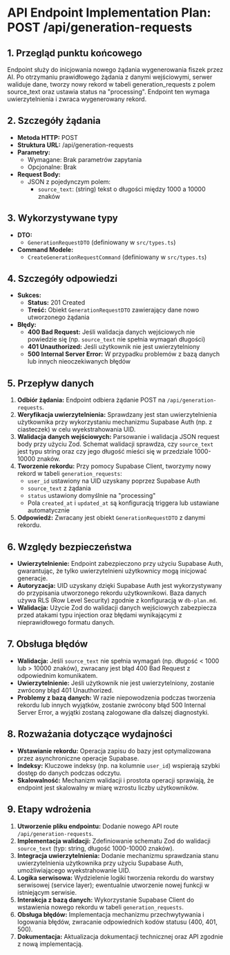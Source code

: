 # API Endpoint Implementation Plan: POST /api/generation-requests

## 1. Przegląd punktu końcowego

Endpoint służy do inicjowania nowego żądania wygenerowania fiszek przez AI. Po otrzymaniu prawidłowego żądania z danymi wejściowymi, serwer waliduje dane, tworzy nowy rekord w tabeli generation_requests z polem source_text oraz ustawia status na "processing". Endpoint ten wymaga uwierzytelnienia i zwraca wygenerowany rekord.

## 2. Szczegóły żądania

- **Metoda HTTP:** POST
- **Struktura URL:** /api/generation-requests
- **Parametry:**
  - Wymagane: Brak parametrów zapytania
  - Opcjonalne: Brak
- **Request Body:**
  - JSON z pojedynczym polem:
    - `source_text`: (string) tekst o długości między 1000 a 10000 znaków

## 3. Wykorzystywane typy

- **DTO:**
  - `GenerationRequestDTO` (definiowany w `src/types.ts`)
- **Command Modele:**
  - `CreateGenerationRequestCommand` (definiowany w `src/types.ts`)

## 4. Szczegóły odpowiedzi

- **Sukces:**
  - **Status:** 201 Created
  - **Treść:** Obiekt `GenerationRequestDTO` zawierający dane nowo utworzonego żądania
- **Błędy:**
  - **400 Bad Request:** Jeśli walidacja danych wejściowych nie powiedzie się (np. `source_text` nie spełnia wymagań długości)
  - **401 Unauthorized:** Jeśli użytkownik nie jest uwierzytelniony
  - **500 Internal Server Error:** W przypadku problemów z bazą danych lub innych nieoczekiwanych błędów

## 5. Przepływ danych

1. **Odbiór żądania:** Endpoint odbiera żądanie POST na `/api/generation-requests`.
2. **Weryfikacja uwierzytelnienia:** Sprawdzany jest stan uwierzytelnienia użytkownika przy wykorzystaniu mechanizmu Supabase Auth (np. z ciasteczek) w celu wyekstrahowania UID.
3. **Walidacja danych wejściowych:** Parsowanie i walidacja JSON request body przy użyciu Zod. Schemat walidacji sprawdza, czy `source_text` jest typu string oraz czy jego długość mieści się w przedziale 1000-10000 znaków.
4. **Tworzenie rekordu:** Przy pomocy Supabase Client, tworzymy nowy rekord w tabeli `generation_requests`:
   - `user_id` ustawiony na UID uzyskany poprzez Supabase Auth
   - `source_text` z żądania
   - `status` ustawiony domyślnie na "processing"
   - Pola `created_at` i `updated_at` są konfiguracją triggera lub ustawiane automatycznie
5. **Odpowiedź:** Zwracany jest obiekt `GenerationRequestDTO` z danymi rekordu.

## 6. Względy bezpieczeństwa

- **Uwierzytelnienie:** Endpoint zabezpieczono przy użyciu Supabase Auth, gwarantując, że tylko uwierzytelnieni użytkownicy mogą inicjować generacje.
- **Autoryzacja:** UID uzyskany dzięki Supabase Auth jest wykorzystywany do przypisania utworzonego rekordu użytkownikowi. Baza danych używa RLS (Row Level Security) zgodnie z konfiguracją w `db-plan.md`.
- **Walidacja:** Użycie Zod do walidacji danych wejściowych zabezpiecza przed atakami typu injection oraz błędami wynikającymi z nieprawidłowego formatu danych.

## 7. Obsługa błędów

- **Walidacja:** Jeśli `source_text` nie spełnia wymagań (np. długość < 1000 lub > 10000 znaków), zwracany jest błąd 400 Bad Request z odpowiednim komunikatem.
- **Uwierzytelnienie:** Jeśli użytkownik nie jest uwierzytelniony, zostanie zwrócony błąd 401 Unauthorized.
- **Problemy z bazą danych:** W razie niepowodzenia podczas tworzenia rekordu lub innych wyjątków, zostanie zwrócony błąd 500 Internal Server Error, a wyjątki zostaną zalogowane dla dalszej diagnostyki.

## 8. Rozważania dotyczące wydajności

- **Wstawianie rekordu:** Operacja zapisu do bazy jest optymalizowana przez asynchroniczne operacje Supabase.
- **Indeksy:** Kluczowe indeksy (np. na kolumnie `user_id`) wspierają szybki dostęp do danych podczas odczytu.
- **Skalowalność:** Mechanizm walidacji i prostota operacji sprawiają, że endpoint jest skalowalny w miarę wzrostu liczby użytkowników.

## 9. Etapy wdrożenia

1. **Utworzenie pliku endpointu:** Dodanie nowego API route `/api/generation-requests`.
2. **Implementacja walidacji:** Zdefiniowanie schematu Zod do walidacji `source_text` (typ: string, długość 1000-10000 znaków).
3. **Integracja uwierzytelnienia:** Dodanie mechanizmu sprawdzania stanu uwierzytelnienia użytkownika przy użyciu Supabase Auth, umożliwiającego wyekstrahowanie UID.
4. **Logika serwisowa:** Wydzielenie logiki tworzenia rekordu do warstwy serwisowej (service layer); ewentualnie utworzenie nowej funkcji w istniejącym serwisie.
5. **Interakcja z bazą danych:** Wykorzystanie Supabase Client do wstawienia nowego rekordu w tabeli `generation_requests`.
6. **Obsługa błędów:** Implementacja mechanizmu przechwytywania i logowania błędów, zwracanie odpowiednich kodów statusu (400, 401, 500).
7. **Dokumentacja:** Aktualizacja dokumentacji technicznej oraz API zgodnie z nową implementacją.
